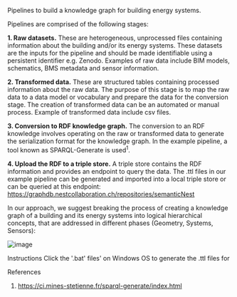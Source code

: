 Pipelines to build a knowledge graph for building energy systems. 

Pipelines are comprised of the following stages:

**1. Raw datasets.** These are heterogeneous, unprocessed files containing information about the building and/or its energy systems. These datasets are the inputs for the pipeline and should be made identifiable using a persistent identifier e.g. Zenodo. Examples of raw data include BIM models, schematics, BMS metadata and sensor information. 

**2. Transformed data.** These are structured tables containing processed information about the raw data. The purpose of this stage is to map the raw data to a data model or vocabulary and prepare the data for the conversion stage. The creation of transformed data can be an automated or manual process. Example of transformed data include csv files. 

**3. Conversion to RDF knowledge graph.** The conversion to an RDF knowledge involves operating on the raw or transformed data to generate the serialization format for the knowledge graph. In the example pipeline, a tool known as SPARQL-Generate is used<sup>1</sup>. 

**4. Upload the RDF to a triple store.** A triple store contains the RDF information and provides an endpoint to query the data. The .ttl files in our example pipeline can be generated and imported into a local triple store or can be queried at this endpoint: https://graphdb.nestcollaboration.ch/repositories/semanticNest 

In our approach, we suggest breaking the process of creating a knowledge graph of a building and its energy systems into logical hierarchical concepts, that are addressed in different phases (Geometry, Systems, Sensors): 

![image](https://user-images.githubusercontent.com/36200412/223693214-6b730ec7-550c-4f73-988f-7b0a316312dd.png)


Instructions 
Click the '.bat' files' on Windows OS to generate the .ttl files for  

References
1.	https://ci.mines-stetienne.fr/sparql-generate/index.html

